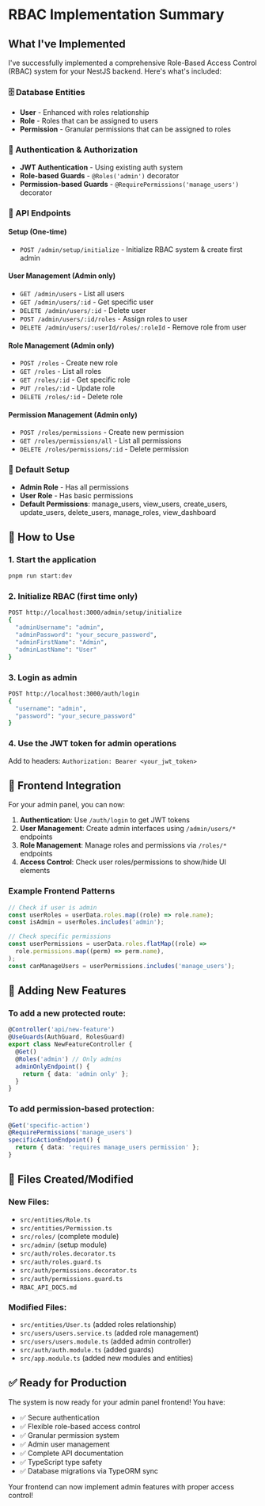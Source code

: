 # RBAC Implementation Summary

## What I've Implemented

I've successfully implemented a comprehensive Role-Based Access Control (RBAC) system for your NestJS backend. Here's what's included:

### 🗄️ Database Entities

- **User** - Enhanced with roles relationship
- **Role** - Roles that can be assigned to users
- **Permission** - Granular permissions that can be assigned to roles

### 🔐 Authentication & Authorization

- **JWT Authentication** - Using existing auth system
- **Role-based Guards** - `@Roles('admin')` decorator
- **Permission-based Guards** - `@RequirePermissions('manage_users')` decorator

### 📝 API Endpoints

#### Setup (One-time)

- `POST /admin/setup/initialize` - Initialize RBAC system & create first admin

#### User Management (Admin only)

- `GET /admin/users` - List all users
- `GET /admin/users/:id` - Get specific user
- `DELETE /admin/users/:id` - Delete user
- `POST /admin/users/:id/roles` - Assign roles to user
- `DELETE /admin/users/:userId/roles/:roleId` - Remove role from user

#### Role Management (Admin only)

- `POST /roles` - Create new role
- `GET /roles` - List all roles
- `GET /roles/:id` - Get specific role
- `PUT /roles/:id` - Update role
- `DELETE /roles/:id` - Delete role

#### Permission Management (Admin only)

- `POST /roles/permissions` - Create new permission
- `GET /roles/permissions/all` - List all permissions
- `DELETE /roles/permissions/:id` - Delete permission

### 🎯 Default Setup

- **Admin Role** - Has all permissions
- **User Role** - Has basic permissions
- **Default Permissions**: manage_users, view_users, create_users, update_users, delete_users, manage_roles, view_dashboard

## 🚀 How to Use

### 1. Start the application

```bash
pnpm run start:dev
```

### 2. Initialize RBAC (first time only)

```bash
POST http://localhost:3000/admin/setup/initialize
{
  "adminUsername": "admin",
  "adminPassword": "your_secure_password",
  "adminFirstName": "Admin",
  "adminLastName": "User"
}
```

### 3. Login as admin

```bash
POST http://localhost:3000/auth/login
{
  "username": "admin",
  "password": "your_secure_password"
}
```

### 4. Use the JWT token for admin operations

Add to headers: `Authorization: Bearer <your_jwt_token>`

## 🎨 Frontend Integration

For your admin panel, you can now:

1. **Authentication**: Use `/auth/login` to get JWT tokens
2. **User Management**: Create admin interfaces using `/admin/users/*` endpoints
3. **Role Management**: Manage roles and permissions via `/roles/*` endpoints
4. **Access Control**: Check user roles/permissions to show/hide UI elements

### Example Frontend Patterns

```javascript
// Check if user is admin
const userRoles = userData.roles.map((role) => role.name);
const isAdmin = userRoles.includes('admin');

// Check specific permissions
const userPermissions = userData.roles.flatMap((role) =>
  role.permissions.map((perm) => perm.name),
);
const canManageUsers = userPermissions.includes('manage_users');
```

## 🔧 Adding New Features

### To add a new protected route:

```typescript
@Controller('api/new-feature')
@UseGuards(AuthGuard, RolesGuard)
export class NewFeatureController {
  @Get()
  @Roles('admin') // Only admins
  adminOnlyEndpoint() {
    return { data: 'admin only' };
  }
}
```

### To add permission-based protection:

```typescript
@Get('specific-action')
@RequirePermissions('manage_users')
specificActionEndpoint() {
  return { data: 'requires manage_users permission' };
}
```

## 📁 Files Created/Modified

### New Files:

- `src/entities/Role.ts`
- `src/entities/Permission.ts`
- `src/roles/` (complete module)
- `src/admin/` (setup module)
- `src/auth/roles.decorator.ts`
- `src/auth/roles.guard.ts`
- `src/auth/permissions.decorator.ts`
- `src/auth/permissions.guard.ts`
- `RBAC_API_DOCS.md`

### Modified Files:

- `src/entities/User.ts` (added roles relationship)
- `src/users/users.service.ts` (added role management)
- `src/users/users.module.ts` (added admin controller)
- `src/auth/auth.module.ts` (added guards)
- `src/app.module.ts` (added new modules and entities)

## ✅ Ready for Production

The system is now ready for your admin panel frontend! You have:

- ✅ Secure authentication
- ✅ Flexible role-based access control
- ✅ Granular permission system
- ✅ Admin user management
- ✅ Complete API documentation
- ✅ TypeScript type safety
- ✅ Database migrations via TypeORM sync

Your frontend can now implement admin features with proper access control!
